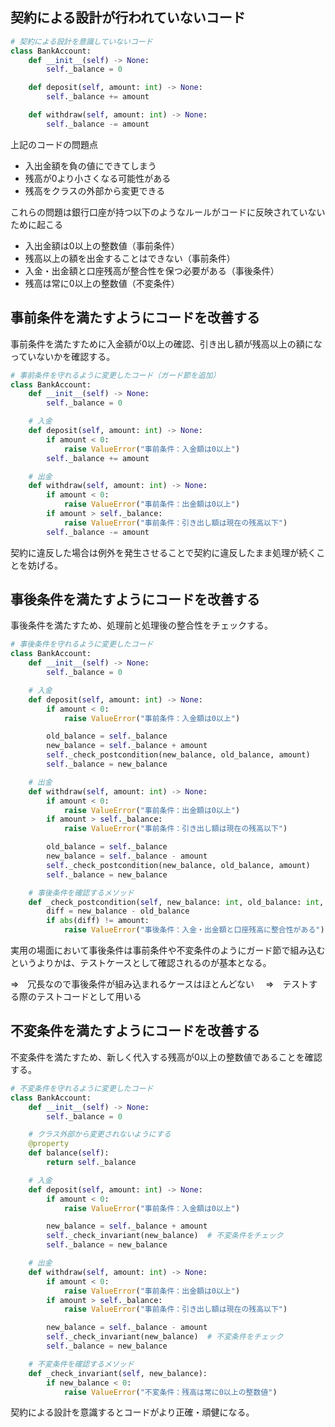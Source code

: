 ## 契約による設計が行われていないコード

```python
# 契約による設計を意識していないコード
class BankAccount:
    def __init__(self) -> None:
        self._balance = 0

    def deposit(self, amount: int) -> None:
        self._balance += amount

    def withdraw(self, amount: int) -> None:
        self._balance -= amount
```

上記のコードの問題点
- 入出金額を負の値にできてしまう
- 残高が0より小さくなる可能性がある
- 残高をクラスの外部から変更できる

これらの問題は銀行口座が持つ以下のようなルールがコードに反映されていないために起こる
- 入出金額は0以上の整数値（事前条件）
- 残高以上の額を出金することはできない（事前条件）
- 入金・出金額と口座残高が整合性を保つ必要がある（事後条件）
- 残高は常に0以上の整数値（不変条件）

## 事前条件を満たすようにコードを改善する

事前条件を満たすために入金額が0以上の確認、引き出し額が残高以上の額になっていないかを確認する。

```python
# 事前条件を守れるように変更したコード（ガード節を追加）
class BankAccount:
    def __init__(self) -> None:
        self._balance = 0

    # 入金
    def deposit(self, amount: int) -> None:
        if amount < 0:
            raise ValueError("事前条件：入金額は0以上")
        self._balance += amount

    # 出金
    def withdraw(self, amount: int) -> None:
        if amount < 0:
            raise ValueError("事前条件：出金額は0以上")
        if amount > self._balance:
            raise ValueError("事前条件：引き出し額は現在の残高以下")
        self._balance -= amount
```

契約に違反した場合は例外を発生させることで契約に違反したまま処理が続くことを妨げる。

## 事後条件を満たすようにコードを改善する

事後条件を満たすため、処理前と処理後の整合性をチェックする。

```python
# 事後条件を守れるように変更したコード
class BankAccount:
    def __init__(self) -> None:
        self._balance = 0

    # 入金
    def deposit(self, amount: int) -> None:
        if amount < 0:
            raise ValueError("事前条件：入金額は0以上")

        old_balance = self._balance
        new_balance = self._balance + amount
        self._check_postcondition(new_balance, old_balance, amount)
        self._balance = new_balance

    # 出金
    def withdraw(self, amount: int) -> None:
        if amount < 0:
            raise ValueError("事前条件：出金額は0以上")
        if amount > self._balance:
            raise ValueError("事前条件：引き出し額は現在の残高以下")

        old_balance = self._balance
        new_balance = self._balance - amount
        self._check_postcondition(new_balance, old_balance, amount)
        self._balance = new_balance

    # 事後条件を確認するメソッド
    def _check_postcondition(self, new_balance: int, old_balance: int, amount: int):
        diff = new_balance - old_balance
        if abs(diff) != amount:
            raise ValueError("事後条件：入金・出金額と口座残高に整合性がある")
```

実用の場面において事後条件は事前条件や不変条件のようにガード節で組み込むというよりかは、テストケースとして確認されるのが基本となる。

⇒　冗長なので事後条件が組み込まれるケースはほとんどない
　⇒　テストする際のテストコードとして用いる

## 不変条件を満たすようにコードを改善する

不変条件を満たすため、新しく代入する残高が0以上の整数値であることを確認する。

```python
# 不変条件を守れるように変更したコード
class BankAccount:
    def __init__(self) -> None:
        self._balance = 0

    # クラス外部から変更されないようにする
    @property
    def balance(self):
        return self._balance

    # 入金
    def deposit(self, amount: int) -> None:
        if amount < 0:
            raise ValueError("事前条件：入金額は0以上")

        new_balance = self._balance + amount
        self._check_invariant(new_balance)  # 不変条件をチェック
        self._balance = new_balance

    # 出金
    def withdraw(self, amount: int) -> None:
        if amount < 0:
            raise ValueError("事前条件：出金額は0以上")
        if amount > self._balance:
            raise ValueError("事前条件：引き出し額は現在の残高以下")

        new_balance = self._balance - amount
        self._check_invariant(new_balance)  # 不変条件をチェック
        self._balance = new_balance

    # 不変条件を確認するメソッド
    def _check_invariant(self, new_balance):
        if new_balance < 0:
            raise ValueError("不変条件：残高は常に0以上の整数値")
```

契約による設計を意識するとコードがより正確・頑健になる。
